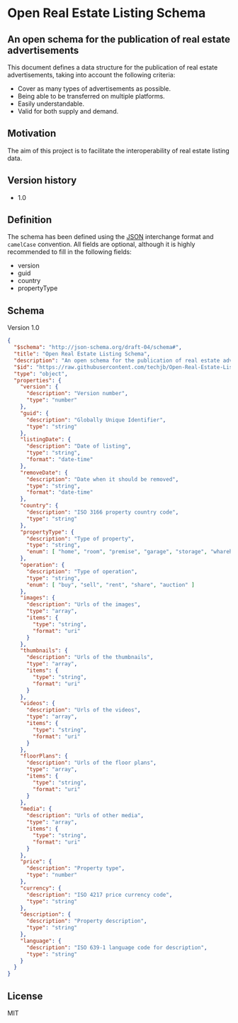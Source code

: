 # Open Real Estate Listing Schema
## An open schema for the publication of real estate advertisements

This document defines a data structure for the publication of real estate advertisements, taking into account the following criteria:
- Cover as many types of advertisements as possible.
- Being able to be transferred on multiple platforms.
- Easily understandable.
- Valid for both supply and demand.

## Motivation
The aim of this project is to facilitate the interoperability of real estate listing data.


## Version history
- 1.0

## Definition

The schema has been defined using the [JSON](https://en.wikipedia.org/wiki/JSON) interchange format and `camelCase` convention.
All fields are optional, although it is highly recommended to fill in the following fields:
- version
- guid
- country
- propertyType

## Schema
Version 1.0

```json
{
  "$schema": "http://json-schema.org/draft-04/schema#",
  "title": "Open Real Estate Listing Schema",
  "description": "An open schema for the publication of real estate advertisements",
  "$id": "https://raw.githubusercontent.com/techjb/Open-Real-Estate-Listing-Schema/master/1.0.schema.json",
  "type": "object",
  "properties": {
    "version": {
      "description": "Version number",
      "type": "number"
    },
    "guid": {
      "description": "Globally Unique Identifier",
      "type": "string"
    },
    "listingDate": {
      "description": "Date of listing",
      "type": "string",
      "format": "date-time"
    },
    "removeDate": {
      "description": "Date when it should be removed",
      "type": "string",
      "format": "date-time"
    },
    "country": {
      "description": "ISO 3166 property country code",
      "type": "string"
    },
    "propertyType": {
      "description": "Type of property",
      "type": "string",
      "enum": [ "home", "room", "premise", "garage", "storage", "wharehouse", "office", "land", "building" ]
    },
    "operation": {
      "description": "Type of operation",
      "type": "string",
      "enum": [ "buy", "sell", "rent", "share", "auction" ]
    },
    "images": {
      "description": "Urls of the images",
      "type": "array",
      "items": {
        "type": "string",
        "format": "uri"
      }
    },
    "thumbnails": {
      "description": "Urls of the thumbnails",
      "type": "array",
      "items": {
        "type": "string",
        "format": "uri"
      }
    },
    "videos": {
      "description": "Urls of the videos",
      "type": "array",
      "items": {
        "type": "string",
        "format": "uri"
      }
    },
    "floorPlans": {
      "description": "Urls of the floor plans",
      "type": "array",
      "items": {
        "type": "string",
        "format": "uri"
      }
    },
    "media": {
      "description": "Urls of other media",
      "type": "array",
      "items": {
        "type": "string",
        "format": "uri"
      }
    },
    "price": {
      "description": "Property type",
      "type": "number"
    },
    "currency": {
      "description": "ISO 4217 price currency code",
      "type": "string"
    },
    "description": {
      "description": "Property description",
      "type": "string"
    },
    "language": {
      "description": "ISO 639-1 language code for description",
      "type": "string"
    }
  }
}
```

## License

MIT
